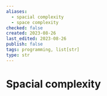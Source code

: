 ```yaml
---
aliases:
  - spacial complexity
  - space complexity
checked: false
created: 2023-08-26
last_edited: 2023-08-26
publish: false
tags: programming, list[str]
type: str
---
```

# Spacial complexity
